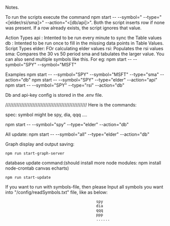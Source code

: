 Notes.

To run the scripts execute the command npm start -- --symbol="<symbol-name> --type="<[elder/rsi/sma]>" --action="<[db/api]>". Both the script inserts row if none was present. If a row already exists, the script ignores that value.

Action Types
api : Intented to be run every minute to sync the Table values
db : Intented to be run once to fill in the missing data points in Table Values.
Script Types
elder: FOr calculating elder values
rsi: Populates the rsi values
sma: Compares the 30 vs 50 period sma and tabulates the larger value.
You can also send multiple symbols like this. For eg: npm start -- --symbol="SPY" --symbol="MSFT"

Examples
npm start -- --symbol="SPY" --symbol="MSFT" --type="sma" --action="db" npm start -- --symbol="SPY" --type="elder" --action="api" npm start -- --symbol="SPY" --type="rsi" --action="db"

Db and api-key config is stored in the .env file.

/////////////////////////////////////////////////// Here is the commands:

spec: symbol might be spy, dia, qqq ....

npm start -- --symbol="spy" --type="elder" --action="db"

All update: npm start -- --symbol="all" --type="elder" --action="db"

Graph display and output saving:

    npm run start-graph-server

database update command:(should install more node modules: npm install node-crontab canvas echarts)

    npm run start-update

If you want to run with symbols-file, then please Input all symbols you want into "/config/readSymbols.txt" file, like as below:

                                            spy
                                            dia
                                            qqq
                                            ppp
                                            ......